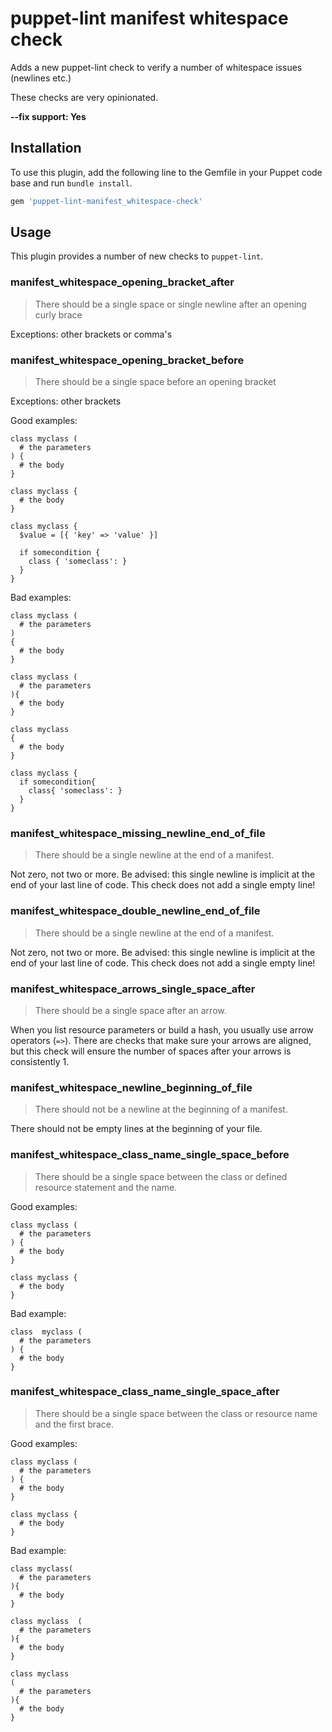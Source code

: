 # puppet-lint manifest whitespace check

Adds a new puppet-lint check to verify a number of whitespace issues (newlines etc.)

These checks are very opinionated.

**--fix support: Yes**

## Installation

To use this plugin, add the following line to the Gemfile in your Puppet code
base and run `bundle install`.

```ruby
gem 'puppet-lint-manifest_whitespace-check'
```

## Usage

This plugin provides a number of new checks to `puppet-lint`.

### manifest_whitespace_opening_bracket_after

> There should be a single space or single newline after an opening curly brace

Exceptions: other brackets or comma's

### manifest_whitespace_opening_bracket_before

> There should be a single space before an opening bracket

Exceptions: other brackets

Good examples:

```puppet
class myclass (
  # the parameters
) {
  # the body
}

class myclass {
  # the body
}

class myclass {
  $value = [{ 'key' => 'value' }]

  if somecondition {
    class { 'someclass': }
  }
}
```

Bad examples:

```puppet
class myclass (
  # the parameters
)
{
  # the body
}

class myclass (
  # the parameters
){
  # the body
}

class myclass
{
  # the body
}

class myclass {
  if somecondition{
    class{ 'someclass': }
  }
}
```

### manifest_whitespace_missing_newline_end_of_file

> There should be a single newline at the end of a manifest.

Not zero, not two or more. Be advised: this single newline is implicit at the end of your last line of code. This check does not add a single empty line!

### manifest_whitespace_double_newline_end_of_file

> There should be a single newline at the end of a manifest.

Not zero, not two or more. Be advised: this single newline is implicit at the end of your last line of code. This check does not add a single empty line!

### manifest_whitespace_arrows_single_space_after

> There should be a single space after an arrow.

When you list resource parameters or build a hash, you usually use arrow operators (`=>`). There are checks that make sure your arrows are aligned, but this check will ensure the number of spaces after your arrows is consistently 1.

### manifest_whitespace_newline_beginning_of_file

> There should not be a newline at the beginning of a manifest.

There should not be empty lines at the beginning of your file.

### manifest_whitespace_class_name_single_space_before

> There should be a single space between the class or defined resource statement and the name.

Good examples:

```puppet
class myclass (
  # the parameters
) {
  # the body
}

class myclass {
  # the body
}
```

Bad example:

```puppet
class  myclass (
  # the parameters
) {
  # the body
}
```

### manifest_whitespace_class_name_single_space_after

> There should be a single space between the class or resource name and the first brace.

Good examples:

```puppet
class myclass (
  # the parameters
) {
  # the body
}

class myclass {
  # the body
}
```

Bad example:

```puppet
class myclass(
  # the parameters
){
  # the body
}

class myclass  (
  # the parameters
){
  # the body
}

class myclass
(
  # the parameters
){
  # the body
}
```
